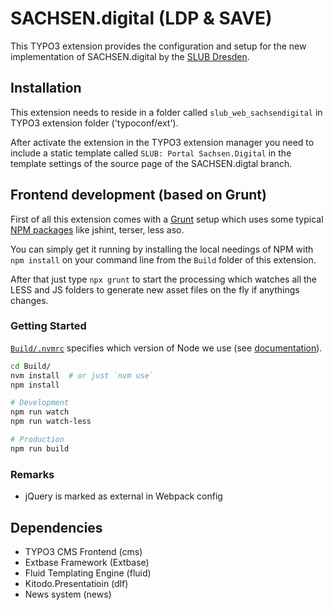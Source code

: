 # SACHSEN.digital (LDP & SAVE)

This TYPO3 extension provides the configuration and setup for the new implementation of SACHSEN.digital by the [SLUB Dresden](https://www.slub-dresden.de).

##  Installation
This extension needs to reside in a folder called `slub_web_sachsendigital` in TYPO3 extension folder ('typoconf/ext').

After activate the extension in the TYPO3 extension manager you need to include a static template called `SLUB: Portal Sachsen.Digital` in the template settings of the source page of the SACHSEN.digtal branch.

## Frontend development (based on Grunt)

First of all this extension comes with a [Grunt](https://gruntjs.com/) setup which uses some typical [NPM packages](https://www.npmjs.com/) like jshint, terser, less aso.

You can simply get it running by installing the local needings of NPM with `npm install` on your command line from the `Build` folder of this extension.

After that just type `npx grunt` to start the processing which watches all the LESS and JS folders to generate new asset files on the fly if anythings changes.

### Getting Started

[`Build/.nvmrc`](`Build/.nvmrc`) specifies which version of Node we use (see [documentation](https://github.com/nvm-sh/nvm#nvmrc)).

```bash
cd Build/
nvm install  # or just `nvm use`
npm install

# Development
npm run watch
npm run watch-less

# Production
npm run build
```

### Remarks

- jQuery is marked as external in Webpack config

## Dependencies

- TYPO3 CMS Frontend (cms)
- Extbase Framework (Extbase)
- Fluid Templating Engine (fluid)
- Kitodo.Presentatioin (dlf)
- News system (news)
